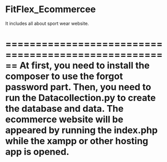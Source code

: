 # FitFlex_Ecommercee
It includes all about sport wear website.

======================================================
At first, you need to install the composer to use the forgot password part.
Then, you need to run the Datacollection.py to create the database and data.
The ecommerce website will be appeared by running the index.php while the xampp or other hosting app is opened.
======================================================
